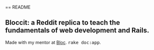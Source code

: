 == README

## Bloccit: a Reddit replica to teach the fundamentals of web development and Rails.
 
 Made with my mentor at [Bloc](http://bloc.io).
<tt>rake doc:app</tt>.
